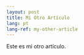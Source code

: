 ```yaml
---
layout: post
title: Mi Otro Artículo
lang: pt
lang-ref: my-other-article
---
```


Este es mi otro artículo.